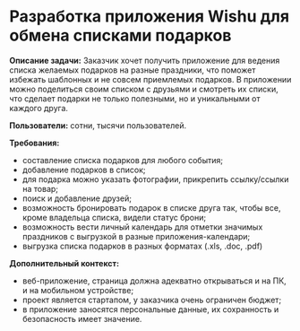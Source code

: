 # Разработка приложения Wishu для обмена списками подарков
**Описание задачи:**
Заказчик хочет получить приложение для ведения списка желаемых подарков на разные праздники, что поможет избежать шаблонных и не совсем приемлемых подарков. В приложении можно поделиться своим списком с друзьями и смотреть их списки, что сделает подарки не только полезными, но и уникальными от каждого друга.

**Пользователи:** сотни, тысячи пользователей. 

**Требования:**
- составление списка подарков для любого события;
- добавление подарков в список;
- для подарка можно указать фотографии, прикрепить ссылку/ссылки на товар;
- поиск и добавление друзей;
- возможность бронировать подарок в списке друга так, чтобы все, кроме владельца списка, видели статус брони;
- возможность вести личный календарь для отметки значимых праздников с выгрузкой в разные приложения-календари;
- выгрузка списка подарков в разных форматах (.xls, .doc, .pdf)

**Дополнительный контекст:**
- веб-приложение, страница должна адекватно открываться и на ПК, и на мобильном устройстве;
- проект является стартапом, у заказчика очень ограничен бюджет;
- в приложение заносятся персональные данные, их сохранность и безопасность имеет значение.
